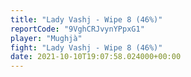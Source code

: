 ```yaml
---
title: "Lady Vashj - Wipe 8 (46%)"
reportCode: "9VghCRJvynYPpxG1"
player: "Mughjà"
fight: "Lady Vashj - Wipe 8 (46%)"
date: 2021-10-10T19:07:58.024000+00:00
---
```


